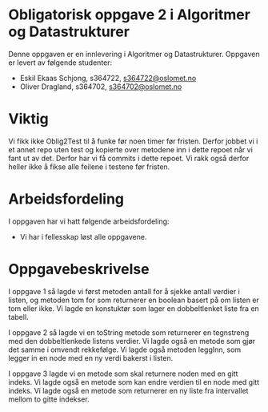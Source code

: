 # Obligatorisk oppgave 2 i Algoritmer og Datastrukturer

Denne oppgaven er en innlevering i Algoritmer og Datastrukturer. 
Oppgaven er levert av følgende studenter:
* Eskil Ekaas Schjong, s364722, s364722@oslomet.no
* Oliver Dragland, s364702, s364702@oslomet.no

# Viktig
Vi fikk ikke Oblig2Test til å funke før noen timer før fristen.
Derfor jobbet vi i et annet repo uten test og kopierte over metodene inn i dette repoet når vi fant ut av det.
Derfor har vi få commits i dette repoet.
Vi rakk også derfor heller ikke å fikse alle feilene i testene før fristen.

# Arbeidsfordeling

I oppgaven har vi hatt følgende arbeidsfordeling:
* Vi har i fellesskap løst alle oppgavene.

# Oppgavebeskrivelse

I oppgave 1 så lagde vi først metoden antall for å sjekke antall verdier i listen,
og metoden tom for som returnerer en boolean basert på om listen er tom eller ikke.
Vi lagde en konstuktør som lager en dobbeltlenket liste fra en tabell.

I oppgave 2 så lagde vi en toString metode som returnerer en tegnstreng med den dobbeltlenkede listens verdier.
Vi lagde også en metode som gjør det samme i omvendt rekkefølge.
Vi lagde også metoden leggInn, som legger in en node med en ny verdi bakerst i listen.

I oppgave 3 lagde vi en metode som skal returnere noden med en gitt indeks.
Vi lagde også en metode som kan endre verdien til en node med gitt indeks.
Vi lagde også en metode som returnerer en ny liste fra intervallet mellom to gitte indekser.
